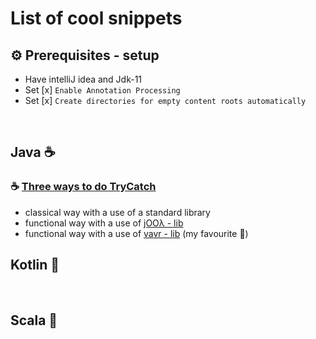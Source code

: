 # List of cool snippets

## ⚙ Prerequisites - setup
* Have intelliJ idea and Jdk-11
* Set [x] `Enable Annotation Processing` 
* Set [x] `Create directories for empty content roots automatically`

<br>

## Java ☕

### ☕ [Three ways to do TryCatch](https://github.com/braintelligencePL/cool-snippets-of-jvm-languages/tree/master/java-snippets/src/main/java/pl/braintelligence/three_ways_to_try_catch)

* classical way with a use of a standard library
* functional way with a use of [jOOλ - lib](https://github.com/jOOQ/jOOL) 
* functional way with a use of [vavr - lib](https://github.com/vavr-io/vavr) (my favourite 🖤)

## Kotlin 💪
<br>

## Scala 🧬
<br> 
